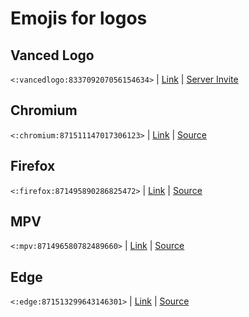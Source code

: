 # Emojis for logos

## Vanced Logo
`<:vancedlogo:833709207056154634>` | 
[Link](https://cdn.discordapp.com/emojis/833709207056154634.png) | 
[Server Invite](https://discord.com/invite/WCGNdRruzb)

## Chromium
`<:chromium:871511147017306123>` | [Link](https://cdn.discordapp.com/emojis/871511147017306123.png) | [Source](https://about.google/brand-resource-center/logos-list/)

## Firefox
`<:firefox:871495890286825472>` | [Link](https://cdn.discordapp.com/emojis/871495890286825472.png) | [Source](https://design.firefox.com/photon/visuals/product-identity-assets.html)

## MPV
`<:mpv:871496580782489660>` | [Link](https://cdn.discordapp.com/emojis/871496580782489660.png) | [Source](https://github.com/mpv-player/mpv.io/tree/master/source/images)

## Edge
`<:edge:871513299643146301>` | [Link](https://cdn.discordapp.com/emojis/871513299643146301.png) | [Source](https://www.microsoft.com/en-us/legal/intellectualproperty/trademarks)